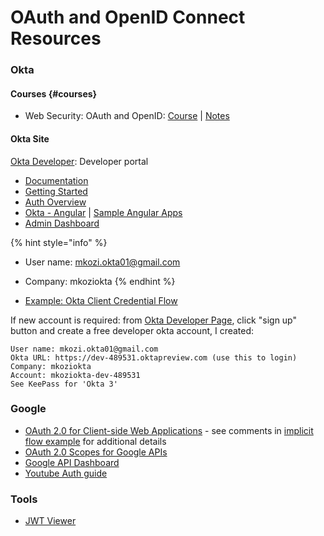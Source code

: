 # OAuth and OpenID Connect Resources

### Okta

#### Courses {#courses}

* Web Security: OAuth and OpenID: [Course](https://www.linkedin.com/learning/web-security-oauth-and-openid-connect/welcome) \| [Notes](https://gist.github.com/kozigh01/49a8c9313203d1aa4955a35fac48f2dd#file-web-security-oauth-and-openid-md)​

#### Okta Site

[Okta Developer](https://developer.okta.com/): Developer portal

* [Documentation](https://developer.okta.com/documentation/)
* [Getting Started](https://developer.okta.com/docs/api/getting_started/api_test_client)
* [Auth Overview](https://developer.okta.com/authentication-guide/auth-overview/)
* [Okta - Angular](https://developer.okta.com/code/angular/) \| [Sample Angular Apps](https://github.com/okta/samples-js-angular)
* [Admin Dashboard](https://dev-489531-admin.oktapreview.com/admin/dashboard)

{% hint style="info" %}
* User name: [mkozi.okta01@gmail.com](mailto:mkozi.okta01@gmail.com)
* Company: mkoziokta
{% endhint %}

* [Example: Okta Client Credential Flow](https://gist.github.com/kozigh01/8728f5c855ad9b4e3f9c9ee08371e34c#file-client-credentials-flow-md)

If new account is required: from [Okta Developer Page](https://developer.okta.com/), click "sign up" button and create a free developer okta account, I created:

```text
User name: mkozi.okta01@gmail.com
Okta URL: https://dev-489531.oktapreview.com (use this to login)
Company: mkoziokta
Account: mkoziokta-dev-489531
See KeePass for 'Okta 3'
```

### Google

* [OAuth 2.0 for Client-side Web Applications](https://developers.google.com/identity/protocols/OAuth2UserAgent) - see comments in [implicit flow example](https://gist.github.com/kozigh01/49a8c9313203d1aa4955a35fac48f2dd#file-z-implicit-flow-example-html) for additional details
* [OAuth 2.0 Scopes for Google APIs](https://developers.google.com/identity/protocols/googlescopes)
* [Google API Dashboard](https://console.developers.google.com/apis/dashboard?supportedpurview=project)
* [Youtube Auth guide](https://developers.google.com/youtube/v3/guides/auth/server-side-web-apps)

### Tools

* [JWT Viewer](https://www.jsonwebtoken.io/)



